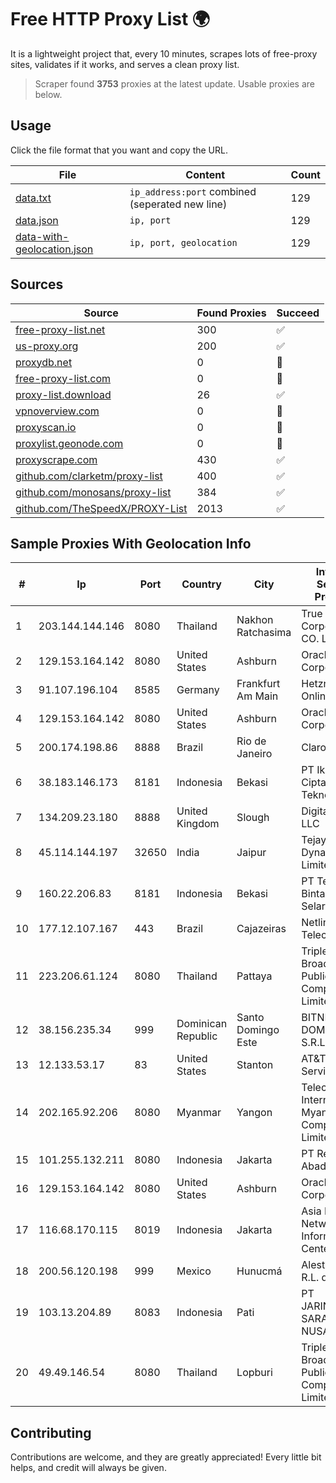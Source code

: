 
# Free HTTP Proxy List 🌍

It is a lightweight project that, every 10 minutes, scrapes lots of free-proxy sites, validates if it works, and serves a clean proxy list.


> Scraper found **3753** proxies at the latest update. Usable proxies are below.

## Usage

Click the file format that you want and copy the URL.


|File|Content|Count|
|----|-------|-----|
|[data.txt](https://raw.githubusercontent.com/themiralay/Proxy-List-World/master/data.txt)|`ip_address:port` combined (seperated new line)|129|
|[data.json](https://raw.githubusercontent.com/themiralay/Proxy-List-World/master/data.json)|`ip, port`|129|
|[data-with-geolocation.json](https://raw.githubusercontent.com/themiralay/Proxy-List-World/master/data-with-geolocation.json)|`ip, port, geolocation`|129|

## Sources

|Source|Found Proxies|Succeed|
|------|-------------|-------|
|[free-proxy-list.net](https://free-proxy-list.net)|300|✅|
|[us-proxy.org](https://www.us-proxy.org)|200|✅|
|[proxydb.net](http://proxydb.net)|0|🚫|
|[free-proxy-list.com](https://free-proxy-list.com/?page=&port=&type%5B%5D=http&type%5B%5D=https&up_time=0&search=Search)|0|🚫|
|[proxy-list.download](https://www.proxy-list.download/HTTP)|26|✅|
|[vpnoverview.com](https://vpnoverview.com/privacy/anonymous-browsing/free-proxy-servers)|0|🚫|
|[proxyscan.io](https://www.proxyscan.io)|0|🚫|
|[proxylist.geonode.com](https://proxylist.geonode.com/api/proxy-list?limit=300&page=1&sort_by=lastChecked&sort_type=desc&protocols=http,https)|0|🚫|
|[proxyscrape.com](https://api.proxyscrape.com/v2/?request=displayproxies&protocol=http&timeout=10000&country=all&ssl=all&anonymity=all)|430|✅|
|[github.com/clarketm/proxy-list](https://raw.githubusercontent.com/clarketm/proxy-list/master/proxy-list-raw.txt)|400|✅|
|[github.com/monosans/proxy-list](https://raw.githubusercontent.com/monosans/proxy-list/main/proxies/http.txt)|384|✅|
|[github.com/TheSpeedX/PROXY-List](https://raw.githubusercontent.com/TheSpeedX/PROXY-List/master/http.txt)|2013|✅|


## Sample Proxies With Geolocation Info

|#|Ip|Port|Country|City|Internet Service Provider|
|-|--|----|-------|----|-------------------------|
|1|203.144.144.146|8080|Thailand|Nakhon Ratchasima|True Internet Corporation CO. Ltd.|
|2|129.153.164.142|8080|United States|Ashburn|Oracle Corporation|
|3|91.107.196.104|8585|Germany|Frankfurt Am Main|Hetzner Online AG|
|4|129.153.164.142|8080|United States|Ashburn|Oracle Corporation|
|5|200.174.198.86|8888|Brazil|Rio de Janeiro|Claro S.A|
|6|38.183.146.173|8181|Indonesia|Bekasi|PT Ikhlas Cipta Teknologi|
|7|134.209.23.180|8888|United Kingdom|Slough|DigitalOcean, LLC|
|8|45.114.144.197|32650|India|Jaipur|Tejays Dynamic Limited|
|9|160.22.206.83|8181|Indonesia|Bekasi|PT Teradata Bintang Selaras|
|10|177.12.107.167|443|Brazil|Cajazeiras|Netline Telecom|
|11|223.206.61.124|8080|Thailand|Pattaya|Triple T Broadband Public Company Limited|
|12|38.156.235.34|999|Dominican Republic|Santo Domingo Este|BITNET DOMINICANA, S.R.L.|
|13|12.133.53.17|83|United States|Stanton|AT&T Services, Inc.|
|14|202.165.92.206|8080|Myanmar|Yangon|Telecom International Myanmar Company Limited|
|15|101.255.132.211|8080|Indonesia|Jakarta|PT Remala Abadi|
|16|129.153.164.142|8080|United States|Ashburn|Oracle Corporation|
|17|116.68.170.115|8019|Indonesia|Jakarta|Asia Pacific Network Information Center|
|18|200.56.120.198|999|Mexico|Hunucmá|Alestra, S. de R.L. de C.V.|
|19|103.13.204.89|8083|Indonesia|Pati|PT JARINGANKU SARANA NUSANTARA|
|20|49.49.146.54|8080|Thailand|Lopburi|Triple T Broadband Public Company Limited|



## Contributing

Contributions are welcome, and they are greatly appreciated! Every
little bit helps, and credit will always be given.

